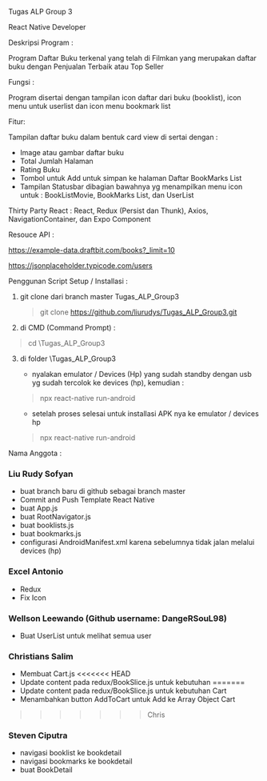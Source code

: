 Tugas ALP Group 3

React Native Developer

Deskripsi Program :

Program Daftar Buku terkenal yang telah di Filmkan yang merupakan daftar buku dengan Penjualan Terbaik atau Top Seller

Fungsi :

Program disertai dengan tampilan icon daftar dari buku (booklist), icon menu untuk userlist dan icon menu bookmark list 

Fitur:

Tampilan daftar buku dalam bentuk card view di sertai dengan : 
* Image atau gambar daftar buku 
* Total Jumlah Halaman
* Rating Buku
* Tombol untuk Add untuk simpan ke halaman Daftar BookMarks List
* Tampilan Statusbar dibagian bawahnya yg menampilkan menu icon untuk : BookListMovie, BookMarks List, dan UserList

Thirty Party React : 
React, Redux (Persist dan Thunk), Axios, NavigationContainer, dan Expo Component

Resouce API : 

https://example-data.draftbit.com/books?_limit=10

https://jsonplaceholder.typicode.com/users

Penggunan Script Setup / Installasi :

1. git clone dari branch master Tugas_ALP_Group3
    
   > git clone https://github.com/liurudys/Tugas_ALP_Group3.git

2. di CMD  (Command Prompt) :
   
  > cd \Tugas_ALP_Group3
   
3. di folder \Tugas_ALP_Group3  
   
   * nyalakan emulator / Devices (Hp) yang sudah standby dengan usb yg sudah tercolok ke devices (hp), kemudian :
  
   > npx react-native run-android

   * setelah proses selesai untuk installasi APK nya ke emulator / devices hp

   > npx react-native run-android

Nama Anggota : 

### Liu Rudy Sofyan
- buat branch baru di github sebagai branch master
- Commit and Push Template React Native
- buat App.js
- buat RootNavigator.js
- buat booklists.js
- buat bookmarks.js
- configurasi AndroidManifest.xml karena sebelumnya tidak jalan melalui devices (hp)

### Excel Antonio
- Redux
- Fix Icon

### Wellson Leewando (Github username: DangeRSouL98)
- Buat UserList untuk melihat semua user

### Christians Salim
- Membuat Cart.js
<<<<<<< HEAD
- Update content pada redux/BookSlice.js untuk kebutuhan
=======
- Update content pada redux/BookSlice.js untuk kebutuhan Cart
- Menambahkan button AddToCart untuk Add ke Array Object Cart
>>>>>>> Chris

### Steven Ciputra
- navigasi booklist ke bookdetail
- navigasi bookmarks ke bookdetail
- buat BookDetail